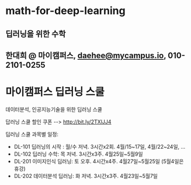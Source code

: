 # math-for-deep-learning
## 딥러닝을 위한 수학
## 한대희 @ 마이캠퍼스, daehee@mycampus.io,  010-2101-0255
 

# 마이캠퍼스 딥러닝 스쿨 
데이터분석, 인공지능기술을 위한 딥러닝 스쿨

답러닝 스쿨 할인 쿠폰 -->   http://bit.ly/2TXlJJ4  

딥러닝 스쿨 과목별 일정:  
* DL-101 딥러닝의 시작 : 월/수 저녁. 3시간x2회. 4월/15~17일, 4월/22~24일, …
* DL-102 딥러닝 수학: 목 저녁. 3시간x3주. 4월25일~5월9일
* DL-201 이미지인식 딥러닝: 토 오후. 4시간x4주. 4월27일~5월25일 (5월4일은 휴강)
* DL-202 데이터분석 딥러닝: 화 저녁. 3시간x3주. 4월23일~5월7일

